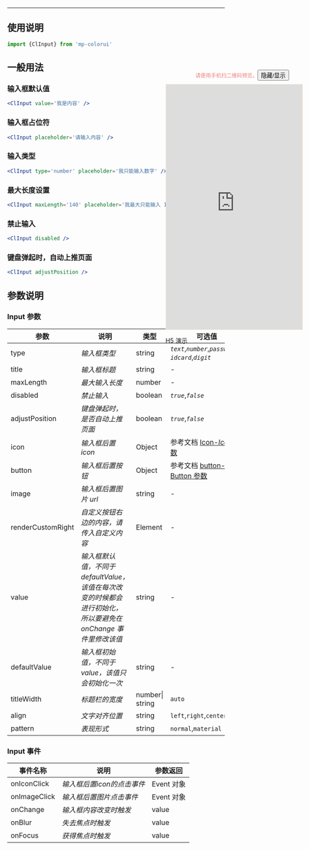 ****

## 使用说明

```jsx
import {ClInput} from 'mp-colorui'
```



## 一般用法

### 输入框默认值

```jsx
<ClInput value='我是内容' />
```

### 输入框占位符

```jsx
<ClInput placeholder='请输入内容' />
```

### 输入类型

```jsx
<ClInput type='number' placeholder='我只能输入数字' />
```

### 最大长度设置

```jsx
<ClInput maxLength='140' placeholder='我最大只能输入 140 个字符' />
```

### 禁止输入

```jsx
<ClInput disabled />
```

### 键盘弹起时，自动上推页面

```jsx
<ClInput adjustPosition />
```





## 参数说明

### Input 参数

| 参数              | 说明                                                                                                          | 类型            | 可选值                                                      | 默认值    |
| ----------------- | ------------------------------------------------------------------------------------------------------------- | --------------- | ----------------------------------------------------------- | --------- |
| type              | *输入框类型*                                                                                                  | string          | *`text`*,*`number`*,*`password`*,<br />*`idcard`*,*`digit`* | *`text`*  |
| title             | *输入框标题*                                                                                                  | string          | -                                                           | -         |
| maxLength         | *最大输入长度*                                                                                                | number          | -                                                           | *-1*      |
| disabled          | *禁止输入*                                                                                                    | boolean         | *`true`*,*`false`*                                          | *`false`* |
| adjustPosition    | *键盘弹起时，是否自动上推页面*                                                                                | boolean         | *`true`*,*`false`*                                          | *`false`* |
| icon              | *输入框后置icon*                                                                                              | Object          | 参考文档 [Icon-*Icon* 参数](/base/icon?id=icon-参数)        | {}        |
| button            | *输入框后置按钮*                                                                                              | Object          | 参考文档 [button-Button 参数](/base/button?id=button-参数)  | {}        |
| image             | *输入框后置图片 url*                                                                                          | string          | -                                                           | -         |
| renderCustomRight | *自定义按钮右边的内容，请传入自定义内容*                                                                      | Element         | -                                                           | -         |
| value             | *输入框默认值，不同于 defaultValue，该值在每次改变的时候都会进行初始化，所以要避免在 onChange 事件里修改该值* | string          | -                                                           | -         |
| defaultValue      | *输入框初始值，不同于 value，该值只会初始化一次*                                                              | string          | -                                                           | -         |
| titleWidth        | *标题栏的宽度*                                                                                                | number\| string | `auto`                                                      | `auto`    |
| align             | *文字对齐位置*                                                                                                | string          | `left`,`right`,`center`,`none`                              | `none`    |
| pattern           | *表现形式*                                                                                                    | string          | `normal`,`material`                                         | `normal`  |

### Input 事件

| 事件名称     | 说明                       | 参数返回   |
| ------------ | -------------------------- | ---------- |
| onIconClick  | *输入框后置icon的点击事件* | Event 对象 |
| onImageClick | *输入框后置图片点击事件*   | Event 对象 |
| onChange     | *输入框内容改变时触发*     | value      |
| onBlur       | *失去焦点时触发*           | value      |
| onFocus      | *获得焦点时触发*           | value      |


<div style="position: fixed; right:10px; top: 5%">
<div style="width: 355px; display: flex; flex-wrap: wrap; justify-content: center; align-items: center; font-size: 12px; color: lightcoral"><p>请使用手机扫二维码预览。</p>
	<button id='showDemo'> 隐藏/显示 </button></div>
<iframe id='iframe' style="border: 1px solid antiquewhite" src="https://yinliangdream.github.io/mp-colorui-h5-demo/#/pages/components/input/index" height="568" width="316"></iframe>
<div>
		<p>H5 演示</p>
		<div id='qrcode'></div>
	</div>
</div>

<script>
	new Vue({
		el: '#main',
		mounted() {
			setTimeout(() => {
				const id = document.getElementById("qrcode");
				new QRCode(id, {
					text: "https://yinliangdream.github.io/mp-colorui-h5-demo/#/pages/components/input/index",
					width: 128,
					height: 128,
					colorDark : "#000000",
					colorLight : "#ffffff",
					correctLevel : QRCode.CorrectLevel.H
				});
				document.querySelector('#showDemo').onclick = function() {
					document.querySelector('#iframe').style.visibility = document.querySelector('#iframe').style.visibility === 'hidden' ? '' : 'hidden';
				}
			});
		}
	})
</script>
